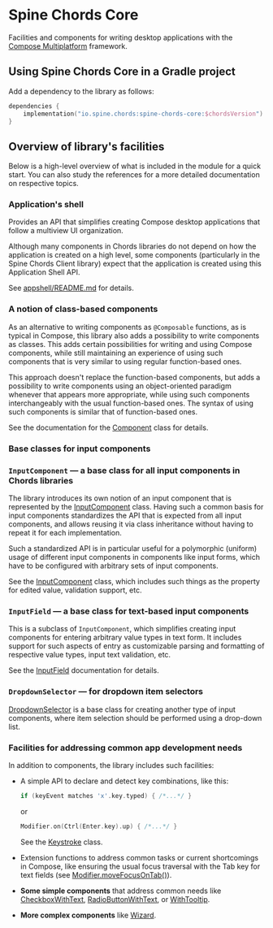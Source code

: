 # Spine Chords Core

Facilities and components for writing desktop applications with 
the [Compose Multiplatform](https://www.jetbrains.com/lp/compose-multiplatform/) framework.

## Using Spine Chords Core in a Gradle project

Add a dependency to the library as follows:
```kotlin
dependencies {
    implementation("io.spine.chords:spine-chords-core:$chordsVersion")
}
```

## Overview of library's facilities

Below is a high-level overview of what is included in the module for 
a quick start. You can also study the references for a more detailed
documentation on respective topics.

### Application's shell

Provides an API that simplifies creating Compose desktop applications that
follow a multiview UI organization.

Although many components in Chords libraries do not depend on how
the application is created on a high level, some components (particularly in
the Spine Chords Client library) expect that the application is created using
this Application Shell API.

See [appshell/README.md](src/main/kotlin/io/spine/chords/core/appshell/README.md)
for details.

### A notion of class-based components 

As an alternative to writing components as `@Composable` functions, as is
typical in Compose, this library also adds a possibility to write components
as classes. This adds certain possibilities for writing and using Compose 
components, while still maintaining an experience of using such components
that is very similar to using regular function-based ones.

This approach doesn't replace the function-based components, but adds
a possibility to write components using an object-oriented paradigm whenever
that appears more appropriate, while using such components interchangeably
with the usual function-based ones. The syntax of using such components is
similar that of function-based ones.
 
See the documentation for the
[Component](src/main/kotlin/io/spine/chords/core/Component.kt) class for details.

### Base classes for input components

### `InputComponent` — a base class for all input components in Chords libraries

The library introduces its own notion of an input component that is represented
by the [InputComponent](src/main/kotlin/io/spine/chords/core/InputComponent.kt)
class. Having such a common basis for input components standardizes the API
that is expected from all input components, and allows reusing it via
class inheritance without having to repeat it for each implementation.

Such a standardized API is in particular useful for a polymorphic (uniform)
usage of different input components in components like input forms, which have
to be configured with arbitrary sets of input components.

See the [InputComponent](src/main/kotlin/io/spine/chords/core/InputComponent.kt)
class, which includes such things as the property for edited value, validation
support, etc.

### `InputField` — a base class for text-based input components

This is a subclass of `InputComponent`, which simplifies creating input
components for entering arbitrary value types in text form. It includes support
for such aspects of entry as customizable parsing and formatting of respective
value types, input text validation, etc.

See the [InputField](src/main/kotlin/io/spine/chords/core/InputField.kt)
documentation for details.

### `DropdownSelector` — for dropdown item selectors

[DropdownSelector](src/main/kotlin/io/spine/chords/core/DropdownSelector.kt) is
a base class for creating another type of input components, where item selection
should be performed using a drop-down list.

### Facilities for addressing common app development needs

In addition to components, the library includes such facilities:

- A simple API to declare and detect key combinations, like this:
  ```kotlin
  if (keyEvent matches 'x'.key.typed) { /*...*/ }
  ```
  or
  ```kotlin
  Modifier.on(Ctrl(Enter.key).up) { /*...*/ }
  ```
  See the [Keystroke](src/main/kotlin/io/spine/chords/core/keyboard/Keystroke.kt)
  class.

- Extension functions to address common tasks or current shortcomings in
  Compose, like ensuring the usual focus traversal with the Tab key for text
  fields (see [Modifier.moveFocusOnTab()](src/main/kotlin/io/spine/chords/core/primitive/TextFieldExts.kt)).

- **Some simple components** that address common needs like
  [CheckboxWithText](src/main/kotlin/io/spine/chords/core/primitive/CheckboxWithText.kt),
  [RadioButtonWithText](src/main/kotlin/io/spine/chords/core/primitive/RadioButtonWithText.kt),
  or [WithTooltip](src/main/kotlin/io/spine/chords/core/layout/WithTooltip.kt).

- **More complex components** like
    [Wizard](src/main/kotlin/io/spine/chords/core/layout/Wizard.kt). 
